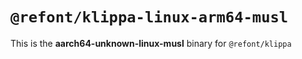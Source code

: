 # `@refont/klippa-linux-arm64-musl`

This is the **aarch64-unknown-linux-musl** binary for `@refont/klippa`
